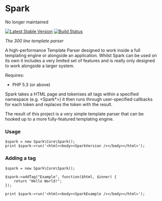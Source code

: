 Spark
=====

No longer maintained

[![Latest Stable Version](https://poser.pugx.org/skylarkelty/spark/v/stable.png)](https://packagist.org/packages/skylarkelty/spark)
[![Build Status](https://travis-ci.org/SkylarKelty/Spark.png?branch=master)](https://travis-ci.org/SkylarKelty/Spark)

*The 300 line template parser*

A high-performance Template Parser designed to work inside a full templating engine or alongside an application.
Whilst Spark can be used on its own it includes a very limited set of features and is really only designed to work alongside a larger system.

Requires:
  - PHP 5.3 (or above)

Spark takes a HTML page and tokenises all tags within a specified namespace (e.g. <Spark*>) it then runs through user-specified callbacks for each token and replaces the token with the result.

The result of this project is a very simple template parser that can be hooked up to a more fully-featured templating engine.

### Usage
```
$spark = new Spark\Core\Spark();
print $spark->run('<html><body><SparkVersion /></body></html>');
```

### Adding a tag
```
$spark = new Spark\Core\Spark();

$spark->addTag("Example", function($html, $inner) {
    return "Hello World!";
});

print $spark->run('<html><body><SparkExample /></body></html>');
```
